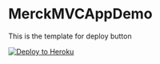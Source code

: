 # MerckMVCAppDemo

This is the template for deploy button

[![Deploy to Heroku](https://www.herokucdn.com/deploy/button.png)](https://heroku.com/deploy)
